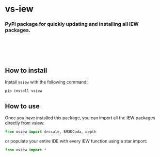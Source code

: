 # vs-iew

### PyPi package for quickly updating and installing all IEW packages.

<br>

<br><br>
## How to install

Install `vsiew` with the following command:

```sh
pip install vsiew
```

## How to use

Once you have installed this package, you can import all the IEW packages directly from vsiew:

```py
from vsiew import descale, BM3DCuda, depth
```

or populate your entire IDE with every IEW function using a star import:

```py
from vsiew import *
```
